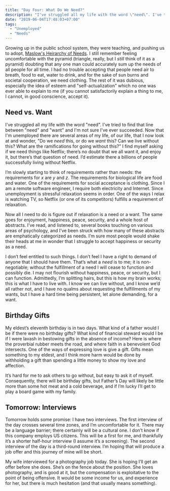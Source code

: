 ```yaml
---
title: "Day Four: What Do We Need?"
description: "I've struggled all my life with the word \"need\". I've tried to find that line between \"need\" and \"want\" and I'm not sure I've ever succeeded. Now that I'm unemployed there are several areas of my life, of our life, that I now look at and wonder, \"Do we <i>need</i> this, or do we <i>want</i> this? Can we live without this? What are the ramifications for going without this?\""
date: "2019-06-04T17:48:03+07:00"
tags:
  - "Unemployed"
  - "Needs"
---
```


Growing up in the public school system, they were teaching, and pushing us to adopt, [Maslow's Heirarchy of Needs](https://en.wikipedia.org/wiki/Maslow's_hierarchy_of_needs). I still remember feeling uncomfortable with the pyramid (triangle, really, but I _still_ think of it as a pyramid) doubting that any one man could accurately sum up the needs of all people for all time. I had no trouble accepting that people need air to breath, food to eat, water to drink, and for the sake of sun burns and societal cooperation, we need clothing. The rest of it was dubious, especially the idea of esteem and "self-actualization" which no one was ever able to explain to me (if you cannot satisfactorily explain a thing to me, I cannot, in good conscience, accept it).

## Need vs. Want

I've struggled all my life with the word "need". I've tried to find that line between "need" and "want" and I'm not sure I've ever succeeded. Now that I'm unemployed there are several areas of my life, of our life, that I now look at and wonder, "Do we _need_ this, or do we _want_ this? Can we live without this? What are the ramifications for going without this?” I find myself asking if we need things like Netflix; there’s no doubt that we all want it, and enjoy it, but there’s that question of need. I’d estimate there a billions of people successfully living without Netflix.

I’m slowly starting to think of requirements rather than needs: the requirements for _x_ are _y_ and _z_. The requirements for biological life are food and water. One of the requirements for social acceptance is clothing. Since I am a remote software engineer, I require both electricity and Internet. Since unemployment is stressful relaxation seems in order. One of the ways I relax is watching TV, so Netflix (or one of its competitors) fulfills a requirement of relaxation.

Now all I need to do is figure out if relaxation is a need or a want. The same goes for enjoyment, happiness, peace, security, and a whole host of abstracts. I’ve read, and listened to, several books touching on various areas of psychology, and I’ve been struck with how many of these abstracts are emphatically categorized as needs. I’m sure most people would shake their heads at me in wonder that I struggle to accept happiness or security as a need.

I don’t feel entitled to such things. I don’t feel I have a right to demand of anyone that I should have them. That’s what a _need_ is to me; it is non-negotiable; without the fulfillment of a need I will cease to function and possibly die. I may not flourish without happiness, peace, or security, but I can function. Admittedly, I’m splitting hairs, but this is how my brain works; this is what I have to live with. I know we can live without, and I know we’d all rather not, and I have no qualms about requesting the fulfillments of my wants, but I have a hard time being persistent, let alone demanding, for a want.

## Birthday Gifts

My eldest’s eleventh birthday is in two days. What kind of a father would I be if there were no birthday gifts? What kind of financial steward would I be if I were lavash in bestowing gifts in the absence of income? Here is where the proverbial rubber meets the road, and where faith in a benevolent God intersects. One of the ways of expressing love is give a gift. Gifts mean something to my eldest, and I think more harm would be done by withholding a gift than spending a little money to show my love and affection.

It’s hard for me to ask others to go without, but easy to ask it of myself. Consequently, there will be birthday gifts, but Father’s Day will likely be little more than some hot meat and a cold beverage, and if I’m lucky I’ll get to play a board game with my family.

## Tomorrow: Interviews

Tomorrow holds some promise: I have two interviews. The first interview of the day crosses several time zones, and I’m uncomfortable for it. There may be a language barrier; there certainly will be a cultural one. I don’t know if this company employs US citizens. This will be a first for me, and thankfully it’s a shorter half-hour interview (I assume it’s a screening). The second interview of the day is a third-round interview. I’m hoping that will produce a job offer and this journey of mine will be short.

My wife interviewed for a photography job today. She is hoping I’ll get an offer before she does. She’s on the fence about the position. She loves photography, and is good at it, but the compensation is exploitative to the point of being offensive. It would be some income for us, and experience for her, but there is much hesitation (and that usually means something).
